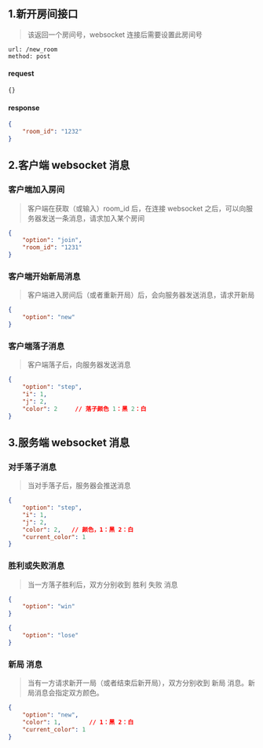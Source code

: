 ## 1.新开房间接口

> 该返回一个房间号，websocket 连接后需要设置此房间号

```
url: /new_room
method: post
```

#### request
```
{}
```

#### response
```json
{
    "room_id": "1232"
}
```

## 2.客户端 websocket 消息

### 客户端加入房间
> 客户端在获取（或输入）room_id 后，在连接 websocket 之后，可以向服务器发送一条消息，请求加入某个房间

```json
{
    "option": "join",
    "room_id": "1231"
}
```

### 客户端开始新局消息
> 客户端进入房间后（或者重新开局）后，会向服务器发送消息，请求开新局

```json
{
    "option": "new"
}
```

### 客户端落子消息
> 客户端落子后，向服务器发送消息

```json
{
    "option": "step",
    "i": 1,
    "j": 2,
    "color": 2     // 落子颜色 1：黑 2：白
}
```

## 3.服务端 websocket 消息

### 对手落子消息
> 当对手落子后，服务器会推送消息
```json
{
    "option": "step",
    "i": 1,
    "j": 2,
    "color": 2,   // 颜色，1：黑 2：白
    "current_color": 1
}
```

### 胜利或失败消息
> 当一方落子胜利后，双方分别收到 胜利 失败 消息
```json
{
    "option": "win"
}
```

```json
{
    "option": "lose"
}
```

### 新局 消息
> 当有一方请求新开一局（或者结束后新开局），双方分别收到 新局 消息。新局消息会指定双方颜色。
```json
{
    "option": "new",
    "color": 1,        // 1：黑 2：白
    "current_color": 1
}
```